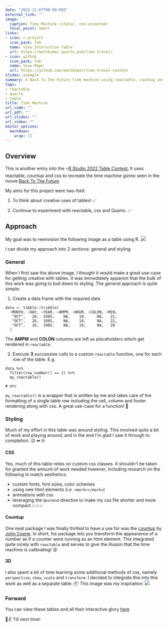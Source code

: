 ```yaml
---
date: "2022-11-07T00:00:00Z"
external_link: ""
image:
  caption: Time Machine (static, non-animated)
  focal_point: Smart
links:
- icon: r-project
  icon_pack: fab
  name: View Interactive Table
  url: https://mattkumar.quarto.pub/time-travel/
- icon: github
  icon_pack: fab
  name: View Repo
  url: https://github.com/mattkumar/time-travel-contest
slides: example
summary: A Back To The Future time machine using reactable, countup and a lot of css
tags:
- reactable
- quarto
- table
title: Time Machine
url_code: ""
url_pdf: ""
url_slides: ""
url_video: ""
editor_options: 
  markdown: 
    wrap: 72
---
```


## Overview
This is another entry into the ⚡[R Studio 2022 Table Contest.](https://mattkumar.quarto.pub/time-travel/)
It uses reactable, countup and css to recreate the time machine gizmo seen in the movie [Back To The Future](https://www.imdb.com/title/tt0088763/) </br>

My aims for this project were two-fold:

1. To think about creative uses of tables! ✅

2. Continue to experiment with reactable, css and Quarto. ✅

## Approach
My goal was to reenvision the following image as a table using R. 
![](https://images.squarespace-cdn.com/content/v1/545f5b33e4b0719cb5aee3a5/1606653495764-HE8UCUWTBZR2M4IWXOLA/Screen+Shot+2020-11-29+at+12.36.14.png)

I can divide my approach into 2 sections: general and styling

### General

When I first saw the above image, I thought it would make a great use-case for getting creative with tables. It was immediately apparent that the bulk of this work was going to boil down to styling. The general approach is quite simple:

1. Create a data frame with the required data

```{r}
data <- tibble::tribble(
  ~MONTH, ~DAY, ~YEAR, ~AMPM, ~HOUR, ~COLON, ~MIN,
   "OCT",   26,  1985,    NA,    10,     NA,   21,
   "OCT",   26,  1985,    NA,    10,     NA,   22,
   "OCT",   26,  1985,    NA,    10,     NA,   20
  )
```

The <strong>AMPM</strong> and <strong>COLON</strong> columns are left as placeholders which get rendered in `reactable`.

2. Execute <strong>3</strong> successive calls to a custom `reactable` function, one for each row of the table. E.g.

```{r}
data %>%
  filter(row_number() == 1) %>%
  my_reactable()
  
# etc
```
`my_reactable()` is a wrapper that is written by me and takes care of the formatting of a single table row including the cell, column and footer rendering along with css. A great use-case for a function! 🎯

### Styling
Much of my effort in this table was around styling. This involved quite a bit of work and playing around, and in the end I'm glad I saw it through to completion. 😥 ➡ 🤓

#### CSS
Yes, much of this table relies on custom css classes. It shouldn't be taken for granted the amount of work needed however, including research on the following to match aesthetics:

- custom fonts, font sizes, color schemes
- using new html elements (i.e. `<mark></mark>`)
- animations with css
- leveraging the `@extend` directive to make my css file shorter and more compact 💥💥💥

#### Countup
One neat package I was finally thrilled to have a use for was the [countup](https://github.com/JohnCoene/countup) by [John Coene](https://john-coene.com/). In short, his package lets you transform the appearance of a number as if a counter were running as an html element. This integrated quite nicely with `reactable` and serves to give the illusion that the time machine is calibrating! 😵

#### 3D
I also spent a bit of time learning some additional methods of css, namely `perspective`, `skew`, `scale` and `transform`. I decided to integrate this into this work as well as a separate table. 📦 This image was my inspiration:
![](https://www.rookscastle.com/tutorials/bttf-int-016-1.jpg)

### Forward
You can view these tables and all their interactive glory [here](https://mattkumar.quarto.pub/time-travel/)


🍻✌  Till next time!


